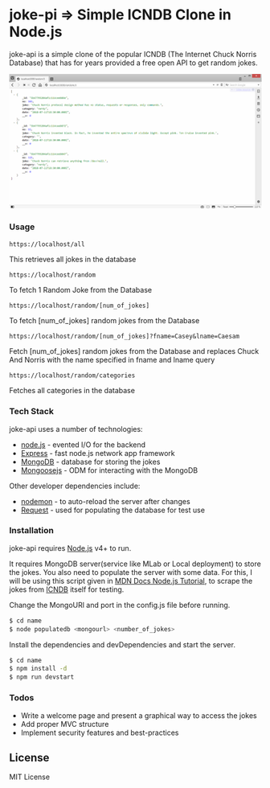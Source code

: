 # joke-pi => Simple ICNDB Clone in Node.js 

joke-api is a simple clone of the popular ICNDB (The Internet Chuck Norris Database) that has for years provided a free open API to get random jokes.

![Example of JSON Output:](/images/example_random.png)


### Usage

```
https://localhost/all
```
This retrieves all jokes in the database
```
https://localhost/random
```
To fetch 1 Random Joke from the Database
```
https://localhost/random/[num_of_jokes]
```
To fetch [num_of_jokes] random jokes from the Database
```
https://localhost/random/[num_of_jokes]?fname=Casey&lname=Caesam
```
Fetch [num_of_jokes] random jokes from the Database and replaces Chuck And Norris with the name specified in fname and lname query
```
https://localhost/random/categories
```
Fetches all categories in the database

### Tech Stack

joke-api uses a number of technologies:
* [node.js](https://nodejs.org/) - evented I/O for the backend
* [Express](https://expressjs.com) - fast node.js network app framework
* [MongoDB](https://www.mongodb.com) - database for storing the jokes
* [Mongoosejs](http://mongoosejs.com) - ODM for interacting with the MongoDB

Other developer dependencies include:
* [nodemon](https://nodemon.io) - to auto-reload the server after changes
* [Request](https://github.com/request/request) - used for populating the database for test use

### Installation

joke-api requires [Node.js](https://nodejs.org/) v4+ to run.

It requires MongoDB server(service like MLab or Local deployment) to store the jokes. You also need to populate the server with some data. For this, I will be using this script given in [MDN Docs Node.js Tutorial](https://developer.mozilla.org/en-US/docs/Learn/Server-side/Express_Nodejs/mongoose), to scrape the jokes from [ICNDB](http://www.icndb.com/api/) itself for testing.

Change the MongoURl and port in the config.js file before running.

```sh
$ cd name
$ node populatedb <mongourl> <number_of_jokes>
```

Install the dependencies and devDependencies and start the server.

```sh
$ cd name
$ npm install -d
$ npm run devstart
```

### Todos

 - Write a welcome page and present a graphical way to access the jokes
 - Add proper MVC structure
 - Implement security features and best-practices

License
----

MIT License
